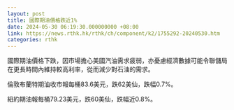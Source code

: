 ```yaml
---
layout: post
title: 國際期油價格跌近1%
date: 2024-05-30 06:19:30.000000000 +08:00
link: https://news.rthk.hk/rthk/ch/component/k2/1755292-20240530.htm
categories: rthk
---
```


國際期油價格下跌，因市場擔心美國汽油需求疲弱，亦憂慮經濟數據可能令聯儲局在更長時間內維持較高利率，從而減少對石油的需求。

倫敦布蘭特期油收市報每桶83.6美元，跌62美仙，跌幅0.7%。

紐約期油報每桶79.23美元，跌60美仙，跌幅近0.8%。
